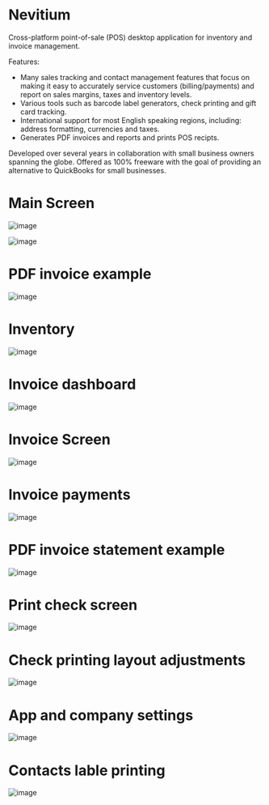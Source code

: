 # Nevitium
Cross-platform point-of-sale (POS) desktop application for inventory and invoice management. 

Features:
- Many sales tracking and contact management features that focus on making it easy to accurately service customers (billing/payments) and report on sales margins, taxes and inventory levels.
- Various tools such as barcode label generators, check printing and gift card tracking. 
- International support for most English speaking regions, including: address formatting, currencies and taxes. 
- Generates PDF invoices and reports and prints POS recipts.

Developed over several years in collaboration with small business owners spanning the globe.
Offered as 100% freeware with the goal of providing an alternative to QuickBooks for small businesses.  

# Main Screen
![image](https://user-images.githubusercontent.com/1112636/144917431-c11a1d11-15ef-4714-a4b8-7f79cfdc255e.png)

![image](https://user-images.githubusercontent.com/1112636/144695309-d5567598-987a-4c84-89ef-dedf8998c0d5.png)

# PDF invoice example
![image](https://user-images.githubusercontent.com/1112636/144700578-c91ca852-eccd-406f-9f9d-f613487cdc9d.png)

# Inventory
![image](https://user-images.githubusercontent.com/1112636/144695348-74de7578-d758-4b23-b422-ea468c08795b.png)

# Invoice dashboard
![image](https://user-images.githubusercontent.com/1112636/144695364-e69e8edc-6129-4369-99bf-b896f9debd70.png)

# Invoice Screen
![image](https://user-images.githubusercontent.com/1112636/144695379-8d8d3ab1-b000-43f5-a522-5da2e2bf8061.png)

# Invoice payments
![image](https://user-images.githubusercontent.com/1112636/144695417-f80daaa4-30ff-4f57-9c81-68aa19b7d4d2.png)

# PDF invoice statement example  
![image](https://user-images.githubusercontent.com/1112636/144700681-e63197a9-54b0-4589-9e8c-4a501d4788c3.png)

# Print check screen
![image](https://user-images.githubusercontent.com/1112636/144695513-bf76ce0b-0743-4b72-8147-3f6f26bd6832.png)

# Check printing layout adjustments
![image](https://user-images.githubusercontent.com/1112636/144695580-48ecfd53-3312-4d1e-91d3-95815235ef83.png)

# App and company settings
![image](https://user-images.githubusercontent.com/1112636/144695447-894a1b2d-fc2a-40ee-a6be-55f6377934f4.png)

# Contacts lable printing
![image](https://user-images.githubusercontent.com/1112636/144700892-477ae102-156d-41ce-ad0d-96eb6cfef44a.png)


